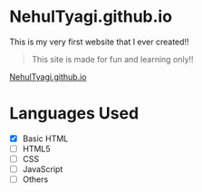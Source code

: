 # NehulTyagi.github.io
This is my very first website that I ever created!!

> This site is made for fun and learning only!!

[NehulTyagi.github.io](nehultyagi1.github.io)

# Languages Used
- [x] Basic HTML
- [ ] HTML5
- [ ] CSS
- [ ] JavaScript
- [ ] Others
